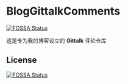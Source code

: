 # BlogGittalkComments
[![FOSSA Status](https://app.fossa.com/api/projects/git%2Bgithub.com%2FWanQuanXie%2FBlogGittalkComments.svg?type=shield)](https://app.fossa.com/projects/git%2Bgithub.com%2FWanQuanXie%2FBlogGittalkComments?ref=badge_shield)


这是专为我的博客设立的 **Gittalk** 评论仓库


## License
[![FOSSA Status](https://app.fossa.com/api/projects/git%2Bgithub.com%2FWanQuanXie%2FBlogGittalkComments.svg?type=large)](https://app.fossa.com/projects/git%2Bgithub.com%2FWanQuanXie%2FBlogGittalkComments?ref=badge_large)